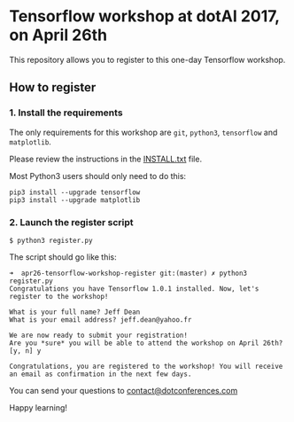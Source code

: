 # Tensorflow workshop at dotAI 2017, on April 26th

This repository allows you to register to this one-day Tensorflow workshop.

## How to register

### 1. Install the requirements

The only requirements for this workshop are `git`, `python3`, `tensorflow` and `matplotlib`.

Please review the instructions in the [INSTALL.txt](https://github.com/martin-gorner/tensorflow-mnist-tutorial/blob/master/INSTALL.txt) file.

Most Python3 users should only need to do this:

```
pip3 install --upgrade tensorflow
pip3 install --upgrade matplotlib
```

### 2. Launch the register script

```
$ python3 register.py
```

The script should go like this:

```
➜  apr26-tensorflow-workshop-register git:(master) ✗ python3 register.py
Congratulations you have Tensorflow 1.0.1 installed. Now, let's register to the workshop!

What is your full name? Jeff Dean
What is your email address? jeff.dean@yahoo.fr

We are now ready to submit your registration!
Are you *sure* you will be able to attend the workshop on April 26th? [y, n] y

Congratulations, you are registered to the workshop! You will receive an email as confirmation in the next few days.
```

You can send your questions to contact@dotconferences.com

Happy learning!
